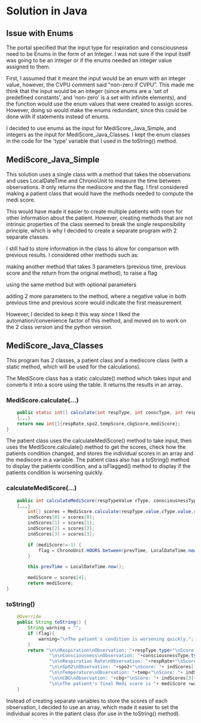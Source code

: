 # Solution in Java

## Issue with Enums

The portal specified that the input type for respiration and consciousness need to be Enums in the form of an Integer. I was not sure if the input itself was going to be an integer or if the enums needed an integer value assigned to them. 

First, I assumed that it meant the input would be an enum with an integer value, however, the CVPU comment said "non-zero if CVPU". This made me think that the input would be an integer (since enums are a 'set of predefined constants', and 'non-zero' is a set with infinite elements), and the function would use the enum values that were created to assign scores. However, doing so would make the enums redundant, since this could be done with if statements instead of enums.

I decided to use enums as the input for MediScore_Java_Simple, and integers as the input for MediScore_Java_Classes. I kept the enum classes in the code for the 'type' variable that I used in the toString() method.

## MediScore_Java_Simple

This solution uses a single class with a method that takes the observations and uses LocalDateTime and ChronoUnit to measure the time between observations. It only returns the mediscore and the flag. I first considered making a patient class that would have the methods needed to compute the medi score. 

This would have made it easier to create multiple patients with room for other information about the patient. However, creating methods that are not intrinsic properties of the class seemed to break the single responsibility principle, which is why I decided to create a separate program with 2 separate classes.

I still had to store information in the class to allow for comparison with previous results. I considered other methods such as:

making another method that takes 3 parameters (previous time, previous score and the return from the original method), to raise a flag 

using the same method but with optional parameters

adding 2 more parameters to the method, where a negative value in both previous time and previous score would indicate the first measurement

However, I decided to keep it this way since I liked the automation/convenience factor of this method, and moved on to work on the 2 class version and the python version.

## MediScore_Java_Classes

This program has 2 classes, a patient class and a mediscore class (with a static method, which will be used for the calculations).

The MediScore class has a static calculate() method which takes input and converts it into a score using the table. It returns the results in an array.

### MediScore.calculate(...)
```java
    public static int[] calculate(int respType, int conscType, int respRate, float temp, int spo2, float cbg, int timeSinceMeal){
    {...}
    return new int[]{respRate,spo2,tempScore,cbgScore,mediScore};
}
```

The patient class uses the calculateMediScore() method to take input, then uses the MediScore.calculate() method to get the scores, check how the patients condition changed, and stores the individual scores in an array and the mediscore in a variable. The patient class also has a toString() method to display the patients condition, and a isFlagged() method to display if the patients condition is worsening quickly.

### calculateMediScore(...)
```java
    public int calculateMediScore(respTypeValue rType, consciousnessTypeValue cType,int respRate, int spo2, float temp, float cbg, int timeSinceMeal){
    {...}
        int[] scores = MediScore.calculate(respType.value,cType.value,respRate,temp,spo2,cbg,timeSinceMeal);
        indScores[0] = scores[0];
        indScores[1] = scores[1];
        indScores[2] = scores[2];
        indScores[3] = scores[3];

        if (mediScore!=-1) {
            flag = ChronoUnit.HOURS.between(prevTime, LocalDateTime.now()) <= 24 && (scores[4] - mediScore) > 2;
        }

        this.prevTime = LocalDateTime.now();

        mediScore = scores[4];
        return mediScore;
}
```

### toString()
```java
    @Override
    public String toString() {
        String warning = "";
        if (flag){
            warning="\nThe patient's condition is worsening quickly.";
        }
        return "\n\nRespiration\nObservation: "+respType.type+"\nScore: "+respType.value+
                "\n\nConsciousness\nObservation: "+consciousnessType.type+"\nScore: "+consciousnessType.value+
                "\n\nRespiration Rate\nObservation: "+respRate+"\nScore: "+ indScores[0]+
                "\n\nSpO2\nObservation: "+spo2+"\nScore: "+ indScores[1]+
                "\n\nTemperature\nObservation: "+temp+"\nScore: "+ indScores[2]+
                "\n\nCBG\nObservation: "+cbg+"\nScore: "+ indScores[3]+
                "\n\nThe patient's final Medi score is "+ mediScore +warning;
    }
```

Instead of creating separate variables to store the scores of each observation, I decided to use an array, which made it easier to set the individual scores in the patient class (for use in the toString() method). 
